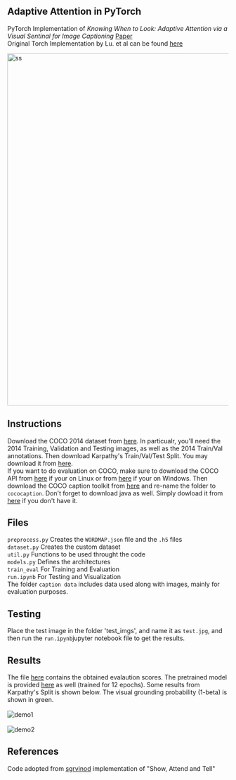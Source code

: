 ## Adaptive Attention in PyTorch

PyTorch Implementation of *Knowing When to Look: Adaptive Attention via a Visual Sentinal for Image Captioning* [Paper](https://arxiv.org/abs/1612.01887)<br/>
 Original Torch Implementation by Lu. et al can be found [here](https://github.com/jiasenlu/AdaptiveAttention)
 
 <img width="802" alt="ss" src="https://user-images.githubusercontent.com/30661597/62519932-15e14700-b85f-11e9-88e8-9f3a36993723.png">

## Instructions
Download the COCO 2014 dataset from [here](http://cocodataset.org/#download). In particualr, you'll need the 2014 Training, Validation and Testing images, as well as the 2014 Train/Val annotations.
Then download Karpathy's Train/Val/Test Split. You may download it from [here](http://cs.stanford.edu/people/karpathy/deepimagesent/caption_datasets.zip).<br/>
If you want to do evaluation on COCO, make sure to download the COCO API from [here](https://github.com/cocodataset/cocoapi) if your on Linux or from [here](https://github.com/philferriere/cocoapi) if your on Windows. Then download the COCO caption toolkit from [here](https://github.com/tylin/coco-caption) and re-name the folder to `cococaption`. Don't forget to download java as well. Simply dowload it from [here](https://www.java.com/en/download/) if you don't have it. 

## Files
`preprocess.py` Creates the `WORDMAP.json` file and the `.h5` files <br/>
`dataset.py` Creates the custom dataset<br/>
`util.py` Functions to be used throught the code<br/>
`models.py` Defines the architectures<br/> 
`train_eval` For Training and Evaluation<br/> 
`run.ipynb` For Testing and Visualization<br/>
The folder `caption data` includes data used along with images, mainly for evaluation purposes.

## Testing
Place the test image in the folder 'test_imgs', and name it as `test.jpg`, and then run the `run.ipynb`jupyter notebook file to get the results. 

## Results
The file [here](https://drive.google.com/open?id=1TYZ2qfZz7CvsR3UTPw66FIHKmdwcQ6H5) contains the obtained evalaution scores. 
The pretrained model is provided [here](https://drive.google.com/open?id=1ThXtsi_Z0NVHnuyIB0eYqHbrLoqyyaPw) as well (trained for 12 epochs). 
Some results from Karpathy's Split is shown below. The visual grounding probability (1-beta) is shown in green. <br/> <br/>
![demo1](https://user-images.githubusercontent.com/30661597/58374547-b1f2f600-7f72-11e9-83be-3b16b190d2a9.PNG)
<br/>
<br/>
![demo2](https://user-images.githubusercontent.com/30661597/58374548-b1f2f600-7f72-11e9-9853-82869d746e31.PNG)


## References
Code adopted from [sgrvinod](https://github.com/sgrvinod/a-PyTorch-Tutorial-to-Image-Captioning) implementation of "Show, Attend and Tell"<br/>
